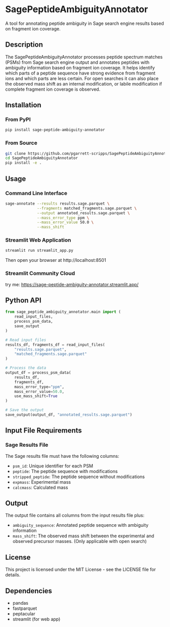 # SagePeptideAmbiguityAnnotator

A tool for annotating peptide ambiguity in Sage search engine results based on fragment ion coverage.

## Description

The SagePeptideAmbiguityAnnotator processes peptide spectrum matches (PSMs) from Sage search engine output and annotates peptides with ambiguity information based on fragment ion coverage. It helps identify which parts of a peptide sequence have strong evidence from fragment ions and which parts are less certain. For open searches it can also place the observed mass shift as an internal modification, or labile modification if complete fragment ion coverage is observed.

## Installation

### From PyPI

```bash
pip install sage-peptide-ambiguity-annotator
```

### From Source

```bash
git clone https://github.com/pgarrett-scripps/SagePeptideAmbiguityAnnotator.git
cd SagePeptideAmbiguityAnnotator
pip install -e .
```

## Usage

### Command Line Interface

```bash
sage-annotate --results results.sage.parquet \
              --fragments matched_fragments.sage.parquet \
              --output annotated_results.sage.parquet \
              --mass_error_type ppm \
              --mass_error_value 50.0 \
              --mass_shift
```

### Streamlit Web Application

```bash
streamlit run streamlit_app.py
```

Then open your browser at http://localhost:8501

### Streamlit Community Cloud
try me:
https://sage-peptide-ambiguity-annotator.streamlit.app/

## Python API

```python
from sage_peptide_ambiguity_annotator.main import (
    read_input_files, 
    process_psm_data, 
    save_output
)

# Read input files
results_df, fragments_df = read_input_files(
    "results.sage.parquet", 
    "matched_fragments.sage.parquet"
)

# Process the data
output_df = process_psm_data(
    results_df, 
    fragments_df,
    mass_error_type="ppm",
    mass_error_value=50.0,
    use_mass_shift=True
)

# Save the output
save_output(output_df, "annotated_results.sage.parquet")
```

## Input File Requirements

### Sage Results File

The Sage results file must have the following columns:
- `psm_id`: Unique identifier for each PSM
- `peptide`: The peptide sequence with modifications
- `stripped_peptide`: The peptide sequence without modifications
- `expmass`: Experimental mass
- `calcmass`: Calculated mass

## Output

The output file contains all columns from the input results file plus:
- `ambiguity_sequence`: Annotated peptide sequence with ambiguity information
- `mass_shift`: The observed mass shift between the experimental and observed precursor masses. (Only applicable with open search)

## License

This project is licensed under the MIT License - see the LICENSE file for details.

## Dependencies

- pandas
- fastparquet
- peptacular
- streamlit (for web app)